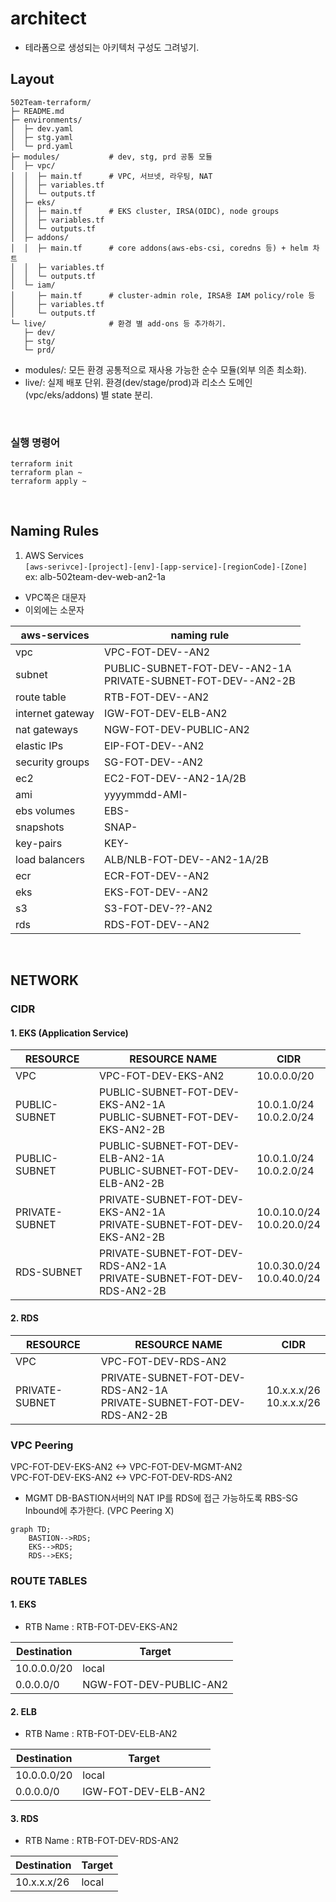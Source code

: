 # architect  
- 테라폼으로 생성되는 아키텍처 구성도 그려넣기.

## Layout
```
502Team-terraform/
├─ README.md
├─ environments/
│  ├─ dev.yaml
│  ├─ stg.yaml
│  └─ prd.yaml
├─ modules/           # dev, stg, prd 공통 모듈
│  ├─ vpc/
│  │  ├─ main.tf      # VPC, 서브넷, 라우팅, NAT
│  │  ├─ variables.tf
│  │  └─ outputs.tf
│  ├─ eks/
│  │  ├─ main.tf      # EKS cluster, IRSA(OIDC), node groups
│  │  ├─ variables.tf
│  │  └─ outputs.tf
│  ├─ addons/
│  │  ├─ main.tf      # core addons(aws-ebs-csi, coredns 등) + helm 차트
│  │  ├─ variables.tf
│  │  └─ outputs.tf
│  └─ iam/
│     ├─ main.tf      # cluster-admin role, IRSA용 IAM policy/role 등
│     ├─ variables.tf
│     └─ outputs.tf
└─ live/              # 환경 별 add-ons 등 추가하기.
   ├─ dev/
   ├─ stg/
   └─ prd/  
```
- modules/: 모든 환경 공통적으로 재사용 가능한 순수 모듈(외부 의존 최소화).  
- live/: 실제 배포 단위. 환경(dev/stage/prod)과 리소스 도메인(vpc/eks/addons) 별 state 분리.  
<br>

### 실행 명령어
```
terraform init
terraform plan ~
terraform apply ~
```
<br>

## Naming Rules
1. AWS Services  
`[aws-serivce]-[project]-[env]-[app-service]-[regionCode]-[Zone]`  
ex: alb-502team-dev-web-an2-1a  
- VPC쪽은 대문자  
- 이외에는 소문자  

| aws-services       | naming rule  |
| ------------------ | ------------ |
| vpc                | VPC-FOT-DEV-<SERVICE>-AN2 | 
| subnet             | PUBLIC-SUBNET-FOT-DEV-<SERVICE-NAME>-AN2-1A <br> PRIVATE-SUBNET-FOT-DEV-<SERVICE-NAME>-AN2-2B |
| route table        | RTB-FOT-DEV-<SERVICE-NAME>-AN2 |
| internet gateway   | IGW-FOT-DEV-ELB-AN2 |
| nat gateways       | NGW-FOT-DEV-PUBLIC-AN2 |
| elastic IPs        | EIP-FOT-DEV-<SERVICE-NAME>-AN2 | 
| security groups    | SG-FOT-DEV-<SERVICE-NAME>-AN2 | 
| ec2                | EC2-FOT-DEV-<SERVICE-NAME>-AN2-1A/2B |
| ami                | yyyymmdd-AMI-<EC2-NAME> |
| ebs volumes        | EBS-<EC2-NAME> |
| snapshots          | SNAP-<EC2-NAME> | 
| key-pairs          | KEY-<EC2-SERVICE-NAME> |
| load balancers     | ALB/NLB-FOT-DEV-<SERVICE-NAME>-AN2-1A/2B |
| ecr                | ECR-FOT-DEV-<SERVICE-NAME>-AN2 |
| eks                | EKS-FOT-DEV-<CLUSTER-NAME>-AN2 |
| s3                 | S3-FOT-DEV-??-AN2 |
| rds                | RDS-FOT-DEV-<SERVICE-NAME>-AN2 |
<br>

## NETWORK
### CIDR  
#### 1. EKS (Application Service)  
| RESOURCE      | RESOURCE NAME                                                                | CIDR                           |
| ------------- | ---------------------------------------------------------------------------- | ------------------------------ |
| VPC           | VPC-FOT-DEV-EKS-AN2                                                          | 10.0.0.0/20                    |
| PUBLIC-SUBNET | PUBLIC-SUBNET-FOT-DEV-EKS-AN2-1A <br> PUBLIC-SUBNET-FOT-DEV-EKS-AN2-2B       | 10.0.1.0/24 <br> 10.0.2.0/24   |
| PUBLIC-SUBNET | PUBLIC-SUBNET-FOT-DEV-ELB-AN2-1A <br> PUBLIC-SUBNET-FOT-DEV-ELB-AN2-2B       | 10.0.1.0/24 <br> 10.0.2.0/24   |
| PRIVATE-SUBNET| PRIVATE-SUBNET-FOT-DEV-EKS-AN2-1A <br> PRIVATE-SUBNET-FOT-DEV-EKS-AN2-2B     | 10.0.10.0/24 <br> 10.0.20.0/24 |
| RDS-SUBNET    | PRIVATE-SUBNET-FOT-DEV-RDS-AN2-1A <br> PRIVATE-SUBNET-FOT-DEV-RDS-AN2-2B     | 10.0.30.0/24 <br> 10.0.40.0/24 |

#### 2. RDS  
| RESOURCE      | RESOURCE NAME                                                                | CIDR                           |
| ------------- | ---------------------------------------------------------------------------- | ------------------------------ |
| VPC           | VPC-FOT-DEV-RDS-AN2                                                          |                                |
| PRIVATE-SUBNET| PRIVATE-SUBNET-FOT-DEV-RDS-AN2-1A <br> PRIVATE-SUBNET-FOT-DEV-RDS-AN2-2B     | 10.x.x.x/26 <br> 10.x.x.x/26   |


### VPC Peering  
VPC-FOT-DEV-EKS-AN2 <-> VPC-FOT-DEV-MGMT-AN2  
VPC-FOT-DEV-EKS-AN2 <-> VPC-FOT-DEV-RDS-AN2  
- MGMT DB-BASTION서버의 NAT IP를 RDS에 접근 가능하도록 RBS-SG Inbound에 추가한다. (VPC Peering X)  

```mermaid
graph TD;
    BASTION-->RDS;
    EKS-->RDS;
    RDS-->EKS;
```

### ROUTE TABLES
#### 1. EKS  
- RTB Name : RTB-FOT-DEV-EKS-AN2  

| Destination | Target                 |
| ----------- | ---------------------- |
| 10.0.0.0/20 | local                  |
| 0.0.0.0/0   | NGW-FOT-DEV-PUBLIC-AN2 |

#### 2. ELB  
- RTB Name : RTB-FOT-DEV-ELB-AN2  

| Destination | Target              |
| ----------- | ------------------- |
| 10.0.0.0/20 | local               |
| 0.0.0.0/0   | IGW-FOT-DEV-ELB-AN2 |

#### 3. RDS  
- RTB Name : RTB-FOT-DEV-RDS-AN2  

| Destination | Target              |
| ----------- | ------------------- |
| 10.x.x.x/26 | local               |